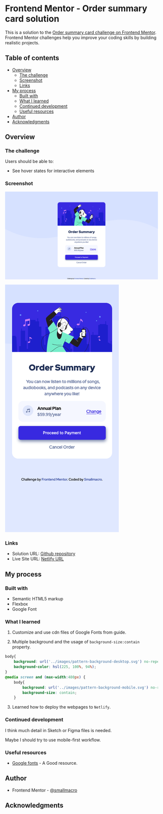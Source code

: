 # Frontend Mentor - Order summary card solution

This is a solution to the [Order summary card challenge on Frontend Mentor](https://www.frontendmentor.io/challenges/order-summary-component-QlPmajDUj). Frontend Mentor challenges help you improve your coding skills by building realistic projects. 

## Table of contents

- [Overview](#overview)
  - [The challenge](#the-challenge)
  - [Screenshot](#screenshot)
  - [Links](#links)
- [My process](#my-process)
  - [Built with](#built-with)
  - [What I learned](#what-i-learned)
  - [Continued development](#continued-development)
  - [Useful resources](#useful-resources)
- [Author](#author)
- [Acknowledgments](#acknowledgments)



## Overview

### The challenge

Users should be able to:

- See hover states for interactive elements

### Screenshot

![Desktop screenshot](./screenshot.jpg)

![Mobile screenshot](./screenshot1.jpg)

### Links

- Solution URL: [Github repository](https://github.com/smallmacro/challenge1)
- Live Site URL: [Netlify URL](https://kind-curie-a68563.netlify.app)

## My process

### Built with

- Semantic HTML5 markup
- Flexbox
- Google Font


### What I learned

1. Customize and use cdn files of Google Fonts from guide.

2. Multiple background and the usage of `background-size:contain` property.


```css
body{
    background: url('../images/pattern-background-desktop.svg') no-repeat;
    background-color: hsl(225, 100%, 94%);
}
@media screen and (max-width:480px) {
    body{
        background: url('../images/pattern-background-mobile.svg') no-repeat;
        background-size: contain;
    }
```
3. Learned how to deploy the webpages to `Netlify`.

### Continued development

I think much detail in Sketch or Figma files is needed. 

Maybe I should try to use mobile-first workflow. 

### Useful resources

- [Google fonts](https://fonts.google.com/) - A Good resource.

## Author


- Frontend Mentor - [@smallmacro](https://www.frontendmentor.io/profile/smallmacro)

## Acknowledgments

